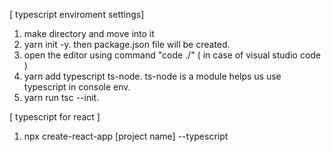 [ typescript enviroment settings]
1. make directory and move into it
2. yarn init -y.  then package.json file will be created.
3. open the editor using command "code ./" ( in case of visual studio code )
4. yarn add typescript ts-node. ts-node is a module helps us use typescript in console env.
5. yarn run tsc --init.

[ typescript for react ]
1. npx create-react-app [project name] --typescript
